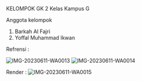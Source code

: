 KELOMPOK GK 2 Kelas Kampus G

Anggota kelompok

 1. Barkah Al Fajri
 2. Yoffal Muhammad Ikwan

Refrensi :

![IMG-20230611-WA0013](https://github.com/Barkahalfajri/Kelompok-GK-Kelas-KampusG/assets/136239209/33610f26-eba7-4b17-88fd-5339642e3294)
![IMG-20230611-WA0014](https://github.com/Barkahalfajri/Kelompok-GK-Kelas-KampusG/assets/136239209/1b042ae9-0ba4-4a74-aeb3-75f26adfd458)

Render :
![IMG-20230611-WA0015](https://github.com/Barkahalfajri/Kelompok-GK-Kelas-KampusG/assets/136239209/d9cd93df-2d08-4099-8b88-d7b774590a14)
